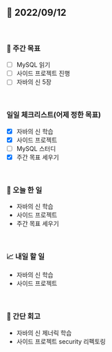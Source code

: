 ## 📅 2022/09/12

<br/>

### 🏹 주간 목표

- [ ] MySQL 읽기
- [ ] 사이드 프로젝트 진행
- [ ] 자바의 신 5장

<br/>

### 일일 체크리스트(어제 정한 목표)

- [x] 자바의 신 학습
- [x] 사이드 프로젝트
- [ ] MySQL 스터디
- [x] 주간 목표 세우기

<br/>

### 💯 오늘 한 일

- 자바의 신 학습
- 사이드 프로젝트
- 주간 목표 세우기

<br/>

### 📈 내일 할 일

- 자바의 신 학습
- 사이드 프로젝트

<br/>

### 🧐 간단 회고

- 자바의 신 제너릭 학습
- 사이드 프로젝트 security 리펙토링
